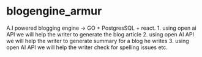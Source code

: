 # blogengine_armur
 A.I powered blogging engine  -> GO + PostgresSQL + react.       1. using open ai API we will help the writer to generate the blog article 2. using open AI API we will help the writer to generate summary for a blog he writes 3. using open AI API we will help the writer check for spelling issues etc. 
